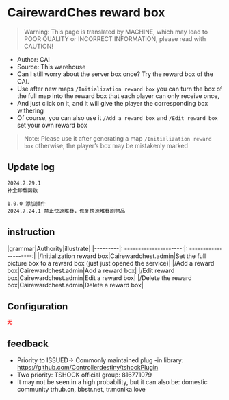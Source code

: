 # CairewardChes reward box

> Warning: This page is translated by MACHINE, which may lead to POOR QUALITY or INCORRECT INFORMATION, please read with CAUTION!


- Author: CAI
- Source: This warehouse
- Can I still worry about the server box once? Try the reward box of the CAI.
- Use after new maps `/Initialization reward box` you can turn the box of the full map into the reward box that each player can only receive once,
- And just click on it, and it will give the player the corresponding box withering
- Of course, you can also use it `/Add a reward box` and `/Edit reward box` set your own reward box

> Note: Please use it after generating a map `/Initialization reward box` otherwise, the player’s box may be mistakenly marked

## Update log

```
2024.7.29.1
补全卸载函数

1.0.0 添加插件
2024.7.24.1 禁止快速堆叠，修复快速堆叠刷物品
```

## instruction

|grammar|Authority|illustrate|
|---------|: ---------------------:|: ---------------------:|
|/Initialization reward box|Cairewardchest.admin|Set the full picture box to a reward box (just just opened the service)|
|/Add a reward box|Cairewardchest.admin|Add a reward box|
|/Edit reward box|Cairewardchest.admin|Edit a reward box|
|/Delete the reward box|Cairewardchest.admin|Delete a reward box|

## Configuration

```json    
无
```

## feedback

- Priority to ISSUED-> Commonly maintained plug -in library: https://github.com/Controllerdestiny/tshockPlugin
- Two priority: TSHOCK official group: 816771079
- It may not be seen in a high probability, but it can also be: domestic community trhub.cn, bbstr.net, tr.monika.love